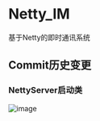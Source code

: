 # Netty_IM
基于Netty的即时通讯系统

## Commit历史变更
### NettyServer启动类

![image](https://tva3.sinaimg.cn/large/0085EwgIgy1gsdb0j4m3oj30l70dbwf3.jpg)

